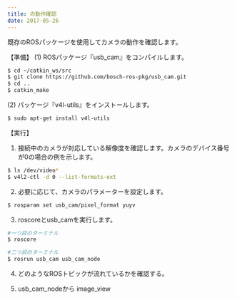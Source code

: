 ```yaml
---
title: の動作確認
date: 2017-05-26
---
```


既存のROSパッケージを使用してカメラの動作を確認します。

【準備】
(1) ROSパッケージ『usb_cam』をコンパイルします。

  ```bash
  $ cd ~/catkin_ws/src
  $ git clone https://github.com/bosch-ros-pkg/usb_cam.git
  $ cd ..
  $ catkin_make
  ```

(2) パッケージ『v4l-utils』をインストールします。

  ```bash
  $ sudo apt-get install v4l-utils
  ```




【実行】
1. 接続中のカメラが対応している解像度を確認します。カメラのデバイス番号が0の場合の例を示します。

  ```bash
  $ ls /dev/video*
  $ v4l2-ctl -d 0 --list-formats-ext
  ```

2. 必要に応じて、カメラのパラメーターを設定します。

  ```bash
  $ rosparam set usb_cam/pixel_format yuyv
  ```

3. roscoreとusb_camを実行します。

  ```bash
  #一つ目のターミナル
  $ roscore
  ```
  ```bash
  #二つ目のターミナル
  $ rosrun usb_cam usb_cam_node
  ```

4. どのようなROSトピックが流れているかを確認する。

5. usb_cam_nodeから
image_view















<!-- 

簡単なプログラムを利用してマニピュレータのサーボの動作を確認します。

## ソフトウェアのコンパイル

1. サーボドライバーソフトウェアをコンパイルします。端末を起動し、以下のコマンドを実行します。

  ```shell
  $ cd ~/Downloads/
  $ git clone https://github.com/ROBOTIS-GIT/DynamixelSDK.git
  $ cd DynamixelSDK/c/build/linux64/
  $ make
  mkdir -p ./.objects/
  gcc -O2 -O3 -DLINUX -D_GNU_SOURCE -Wall -c -I../../include -m64 -fPIC -g -c ../../src/dynamixel_sdk/group_bulk_read.c -o .objects/group_bulk_read.o
  gcc -O2 -O3 -DLINUX -D_GNU_SOURCE -Wall -c -I../../include -m64 -fPIC -g -c ../../src/dynamixel_sdk/group_bulk_write.c -o .objects/group_bulk_write.o
  gcc -O2 -O3 -DLINUX -D_GNU_SOURCE -Wall -c -I../../include -m64 -fPIC -g -c ../../src/dynamixel_sdk/group_sync_read.c -o .objects/group_sync_read.o
  gcc -O2 -O3 -DLINUX -D_GNU_SOURCE -Wall -c -I../../include -m64 -fPIC -g -c ../../src/dynamixel_sdk/group_sync_write.c -o .objects/group_sync_write.o
  gcc -O2 -O3 -DLINUX -D_GNU_SOURCE -Wall -c -I../../include -m64 -fPIC -g -c ../../src/dynamixel_sdk/packet_handler.c -o .objects/packet_handler.o
  gcc -O2 -O3 -DLINUX -D_GNU_SOURCE -Wall -c -I../../include -m64 -fPIC -g -c ../../src/dynamixel_sdk/port_handler.c -o .objects/port_handler.o
  gcc -O2 -O3 -DLINUX -D_GNU_SOURCE -Wall -c -I../../include -m64 -fPIC -g -c ../../src/dynamixel_sdk/protocol1_packet_handler.c -o .objects/protocol1_packet_handler.o
  gcc -O2 -O3 -DLINUX -D_GNU_SOURCE -Wall -c -I../../include -m64 -fPIC -g -c ../../src/dynamixel_sdk/protocol2_packet_handler.c -o .objects/protocol2_packet_handler.o
  gcc -O2 -O3 -DLINUX -D_GNU_SOURCE -Wall -c -I../../include -m64 -fPIC -g -c ../../src/dynamixel_sdk_linux/port_handler_linux.c -o .objects/port_handler_linux.o
  g++ -shared -fPIC -m64 -o ./libdxl_x64_c.so ./.objects/group_bulk_read.o ./.objects/group_bulk_write.o ./.objects/group_sync_read.o ./.objects/group_sync_write.o ./.objects/packet_handler.o ./.objects/port_handler.o ./.objects/protocol1_packet_handler.o ./.objects/protocol2_packet_handler.o ./.objects/port_handler_linux.o -lrt
  $
  ```

1. サーボ確認プログラムのソースを取得します。

   ```shell
   $ cd ~/Downloads/
   $ git clone git@github.com:gbiggs/dynamixel_servo_check.git
   $ cd dynamixel_servo_check
   ```

1. サーボドライバーのライブラリとヘッダーをコピーします。

   ```shell
   $ cp -r ~/Downloads/DynamixelSDK/c/include/dynamixel_sdk* .
   $ cp ~/Downloads/DynamixelSDK/c/build/linux64/libdxl_x64.c.so .
   $ ls
   CMakeLists.txt  dynamixel_sdk  dynamixel_sdk.h  dynamixel_sdk_linux  dynamixel_sdk_windows  libdxl_x64_c.so  LICENSE  README.md  servo_check.c
   ```

1. サーボ確認プログラムをコンパイルします。

   ```shell
   $ mkdir build
   $ cd build
   $ cmake ../
   -- The C compiler identification is GNU 5.4.0
   -- The CXX compiler identification is GNU 5.4.0
   -- Check for working C compiler: /usr/bin/cc
   -- Check for working C compiler: /usr/bin/cc -- works
   -- Detecting C compiler ABI info
   -- Detecting C compiler ABI info - done
   -- Detecting C compile features
   -- Detecting C compile features - done
   -- Check for working CXX compiler: /usr/bin/c++
   -- Check for working CXX compiler: /usr/bin/c++ -- works
   -- Detecting CXX compiler ABI info
   -- Detecting CXX compiler ABI info - done
   -- Detecting CXX compile features
   -- Detecting CXX compile features - done
   -- Configuring done
   -- Generating done
   -- Build files have been written to: /home/geoff/Downloads/dynamixel_servo_check/build
   $ make
   [ 50%] Building C object CMakeFiles/servo_check.dir/servo_check.c.o
   [100%] Linking C executable servo_check
   [100%] Built target servo_check
   $ ls
   CMakeCache.txt  CMakeFiles  cmake_install.cmake  Makefile  servo_check
   ```

1. サーボ確認プログラムを実行しサーボの動きを確認します。

   プログラムにサーボIDを指定します。CRANE+のサーボIDは１~５です。

   __注意：プログラムを実行すると指定したサーボは高速で真ん中の位置に移動します。電源を入れる前にマニピュレータをまっすぐ___上向きに近い姿勢___にしてください。__{: style: "color=red" }

   ```shell
   ./servo_check 1
   Opened port
   Changed buadrate
   Dynamixel has been successfully connected
   [ID:003] GoalPos:512  PresPos:760
   [ID:003] GoalPos:512  PresPos:757
   [ID:003] GoalPos:512  PresPos:744
   [ID:003] GoalPos:512  PresPos:730
   [ID:003] GoalPos:512  PresPos:718
   [ID:003] GoalPos:512  PresPos:705
   [ID:003] GoalPos:512  PresPos:687
   [ID:003] GoalPos:512  PresPos:672
   [ID:003] GoalPos:512  PresPos:656
   [ID:003] GoalPos:512  PresPos:640
   [ID:003] GoalPos:512  PresPos:623
   [ID:003] GoalPos:512  PresPos:604
   [ID:003] GoalPos:512  PresPos:586
   [ID:003] GoalPos:512  PresPos:564
   [ID:003] GoalPos:512  PresPos:543
   [ID:003] GoalPos:512  PresPos:522
   ```

1. １から５まで、前サーボの動作を確認しましょう。

-->


